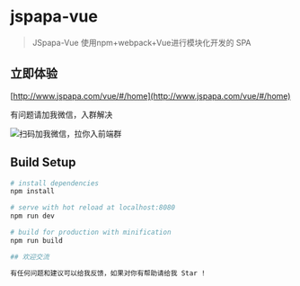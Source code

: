 # jspapa-vue

> JSpapa-Vue 使用npm+webpack+Vue进行模块化开发的 SPA

## 立即体验

[http://www.jspapa.com/vue/#/home](http://www.jspapa.com/vue/#/home)  

有问题请加我微信，入群解决

![扫码加我微信，拉你入前端群](https://github.com/biggerV/webpack4-lesson/blob/master/wechat-qrcode.jpg?raw=true)

## Build Setup

``` bash
# install dependencies
npm install

# serve with hot reload at localhost:8080
npm run dev

# build for production with minification
npm run build

## 欢迎交流

有任何问题和建议可以给我反馈，如果对你有帮助请给我 Star !

